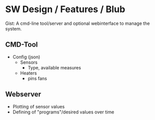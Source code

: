 # SW Design / Features / Blub

Gist: A cmd-line tool/server and optional webinterface to manage the system. 

## CMD-Tool
  * Config (json)
    * Sensors
      * Type, available measures
    * Heaters
      * pins fans

## Webserver
  * Plotting of sensor values
  * Defining of "programs"/desired values over time
